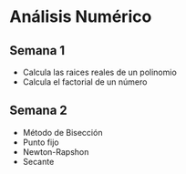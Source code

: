 # Análisis Numérico
## Semana 1
* Calcula las raices reales de un polinomio
* Calcula el factorial de un número

## Semana 2
* Método de Bisección
* Punto fijo
* Newton-Rapshon
* Secante